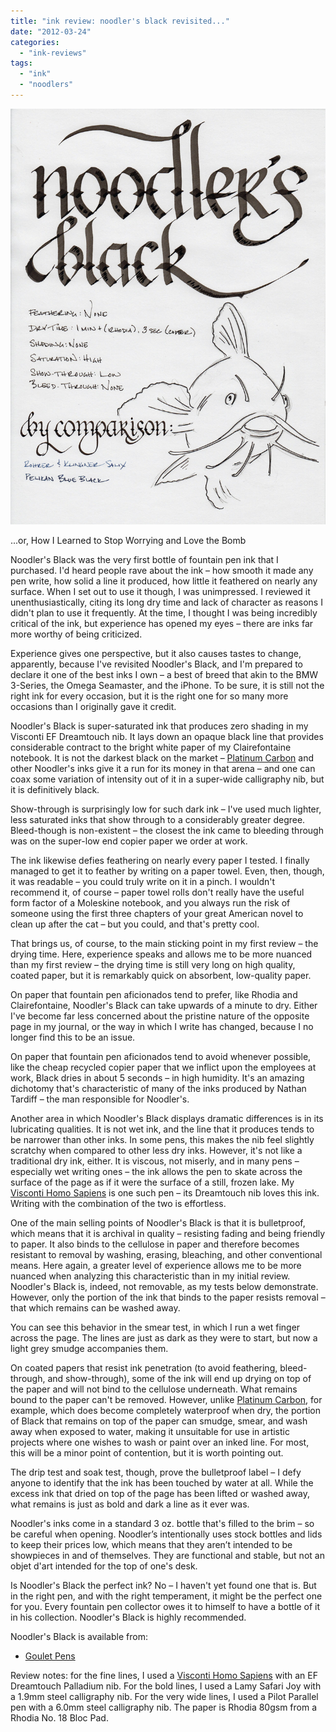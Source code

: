 ```yaml
---
title: "ink review: noodler's black revisited..."
date: "2012-03-24"
categories: 
  - "ink-reviews"
tags: 
  - "ink"
  - "noodlers"
---
```


![noodler's black revisited](noodler's%20black%20revisited.jpg)
  
...or, How I Learned to Stop Worrying and Love the Bomb

Noodler's Black was the very first bottle of fountain pen ink that I purchased. I'd heard people rave about the ink – how smooth it made any pen write, how solid a line it produced, how little it feathered on nearly any surface. When I set out to use it though, I was unimpressed. I reviewed it unenthusiastically, citing its long dry time and lack of character as reasons I didn't plan to use it frequently. At the time, I thought I was being incredibly critical of the ink, but experience has opened my eyes – there are inks far more worthy of being criticized.

Experience gives one perspective, but it also causes tastes to change, apparently, because I've revisited Noodler's Black, and I'm prepared to declare it one of the best inks I own – a best of breed that akin to the BMW 3-Series, the Omega Seamaster, and the iPhone. To be sure, it is still not the right ink for every occasion, but it is the right one for so many more occasions than I originally gave it credit.

Noodler's Black is super-saturated ink that produces zero shading in my Visconti EF Dreamtouch nib. It lays down an opaque black line that provides considerable contract to the bright white paper of my Clairefontaine notebook. It is not the darkest black on the market – [Platinum Carbon](/2011/03/ink-review-platinum-carbon-black.html) and other Noodler's inks give it a run for its money in that arena – and one can coax some variation of intensity out of it in a super-wide calligraphy nib, but it is definitively black.

Show-through is surprisingly low for such dark ink – I've used much lighter, less saturated inks that show through to a considerably greater degree. Bleed-though is non-existent – the closest the ink came to bleeding through was on the super-low end copier paper we order at work.

The ink likewise defies feathering on nearly every paper I tested. I finally managed to get it to feather by writing on a paper towel. Even, then, though, it was readable – you could truly write on it in a pinch. I wouldn't recommend it, of course – paper towel rolls don't really have the useful form factor of a Moleskine notebook, and you always run the risk of someone using the first three chapters of your great American novel to clean up after the cat – but you could, and that's pretty cool.

That brings us, of course, to the main sticking point in my first review – the drying time. Here, experience speaks and allows me to be more nuanced than my first review – the drying time is still very long on high quality, coated paper, but it is remarkably quick on absorbent, low-quality paper.

On paper that fountain pen aficionados tend to prefer, like Rhodia and Clairefontaine, Noodler's Black can take upwards of a minute to dry. Either I've become far less concerned about the pristine nature of the opposite page in my journal, or the way in which I write has changed, because I no longer find this to be an issue.

On paper that fountain pen aficionados tend to avoid whenever possible, like the cheap recycled copier paper that we inflict upon the employees at work, Black dries in about 5 seconds – in high humidity. It's an amazing dichotomy that's characteristic of many of the inks produced by Nathan Tardiff – the man responsible for Noodler's.

Another area in which Noodler's Black displays dramatic differences is in its lubricating qualities. It is not wet ink, and the line that it produces tends to be narrower than other inks. In some pens, this makes the nib feel slightly scratchy when compared to other less dry inks. However, it's not like a traditional dry ink, either. It is viscous, not miserly, and in many pens – especially wet writing ones – the ink allows the pen to skate across the surface of the page as if it were the surface of a still, frozen lake. My [Visconti Homo Sapiens](/2011/11/pen-review-visconti-homo-sapiens.html) is one such pen – its Dreamtouch nib loves this ink. Writing with the combination of the two is effortless.

One of the main selling points of Noodler's Black is that it is bulletproof, which means that it is archival in quality – resisting fading and being friendly to paper. It also binds to the cellulose in paper and therefore becomes resistant to removal by washing, erasing, bleaching, and other conventional means. Here again, a greater level of experience allows me to be more nuanced when analyzing this characteristic than in my initial review. Noodler's Black is, indeed, not removable, as my tests below demonstrate. However, only the portion of the ink that binds to the paper resists removal – that which remains can be washed away.

You can see this behavior in the smear test, in which I run a wet finger across the page. The lines are just as dark as they were to start, but now a light grey smudge accompanies them.

On coated papers that resist ink penetration (to avoid feathering, bleed-through, and show-through), some of the ink will end up drying on top of the paper and will not bind to the cellulose underneath. What remains bound to the paper can't be removed. However, unlike [Platinum Carbon](/2011/03/ink-review-platinum-carbon-black.html), for example, which does become completely waterproof when dry, the portion of Black that remains on top of the paper can smudge, smear, and wash away when exposed to water, making it unsuitable for use in artistic projects where one wishes to wash or paint over an inked line. For most, this will be a minor point of contention, but it is worth pointing out.

The drip test and soak test, though, prove the bulletproof label – I defy anyone to identify that the ink has been touched by water at all. While the excess ink that dried on top of the page has been lifted or washed away, what remains is just as bold and dark a line as it ever was.

Noodler's inks come in a standard 3 oz. bottle that's filled to the brim – so be careful when opening. Noodler’s intentionally uses stock bottles and lids to keep their prices low, which means that they aren’t intended to be showpieces in and of themselves. They are functional and stable, but not an objet d'art intended for the top of one's desk.

Is Noodler's Black the perfect ink? No – I haven't yet found one that is. But in the right pen, and with the right temperament, it might be the perfect one for you. Every fountain pen collector owes it to himself to have a bottle of it in his collection. Noodler's Black is highly recommended.

Noodler's Black is available from:

- [Goulet Pens](http://www.gouletpens.com/Noodler_s_Ink_Black_p/n19001.htm)

  
Review notes: for the fine lines, I used a [Visconti Homo Sapiens](/2011/11/pen-review-visconti-homo-sapiens.html) with an EF Dreamtouch Palladium nib. For the bold lines, I used a Lamy Safari Joy with a 1.9mm steel calligraphy nib. For the very wide lines, I used a Pilot Parallel pen with a 6.0mm steel calligraphy nib. The paper is Rhodia 80gsm from a Rhodia No. 18 Bloc Pad.
